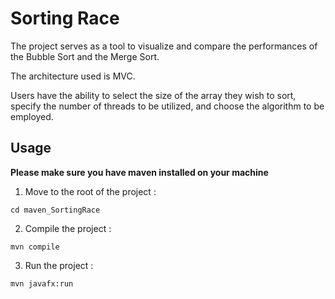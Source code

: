 # Sorting Race

The project serves as a tool to visualize and compare the performances of the Bubble Sort and the Merge Sort.

The architecture used is MVC.

Users have the ability to select the size of the array they wish to sort, specify the number of threads to be utilized, and choose the algorithm to be employed.

## Usage

**Please make sure you have maven installed on your machine**

1. Move to the root of the project :

```
cd maven_SortingRace
```

2. Compile the project :

```
mvn compile
```

3. Run the project :

```
mvn javafx:run
```
